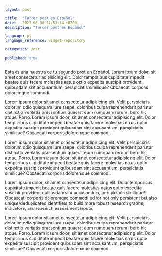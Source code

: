 ```yaml
---
layout: post

title:  "Tercer post en Español"
date:   2023-06-30 14:53:14 +0200
description: "Tercer post en Español"

language: pt
language_reference: widget-repository

categories: post

published: true
---
```

Esta es una muestra de tu segundo post en Español.
Lorem ipsum dolor, sit amet consectetur adipisicing elit. Dolor temporibus cupiditate impedit beatae quis facere molestias natus optio expedita suscipit provident quibusdam sint accusantium, perspiciatis similique? Obcaecati corporis doloremque commodi.
<!--more-->


Lorem ipsum dolor sit amet consectetur adipisicing elit. Velit perspiciatis dolorum odio quisquam iure saepe, doloribus culpa reprehenderit pariatur distinctio veritatis praesentium quaerat eum numquam rerum libero hic atque. Porro.
Lorem ipsum dolor, sit amet consectetur adipisicing elit. Dolor temporibus cupiditate impedit beatae quis facere molestias natus optio expedita suscipit provident quibusdam sint accusantium, perspiciatis similique? Obcaecati corporis doloremque commodi.

Lorem ipsum dolor sit amet consectetur adipisicing elit. Velit perspiciatis dolorum odio quisquam iure saepe, doloribus culpa reprehenderit pariatur distinctio veritatis praesentium quaerat eum numquam rerum libero hic atque. Porro.
Lorem ipsum dolor, sit amet consectetur adipisicing elit. Dolor temporibus cupiditate impedit beatae quis facere molestias natus optio expedita suscipit provident quibusdam sint accusantium, perspiciatis similique? Obcaecati corporis doloremque commodi.

Lorem ipsum dolor, sit amet consectetur adipisicing elit. Dolor temporibus cupiditate impedit beatae quis facere molestias natus optio expedita suscipit provident quibusdam sint accusantium, perspiciatis similique? Obcaecati corporis doloremque commodi.ed for not only persistent but also unique/deduplicated identifiers to build more robust research graphs, indicators, and research assessment inputs.


Lorem ipsum dolor sit amet consectetur adipisicing elit. Velit perspiciatis dolorum odio quisquam iure saepe, doloribus culpa reprehenderit pariatur distinctio veritatis praesentium quaerat eum numquam rerum libero hic atque. Porro.
Lorem ipsum dolor, sit amet consectetur adipisicing elit. Dolor temporibus cupiditate impedit beatae quis facere molestias natus optio expedita suscipit provident quibusdam sint accusantium, perspiciatis similique? Obcaecati corporis doloremque commodi.